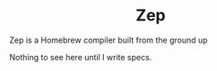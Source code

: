 <h1 align="center">Zep</h1>

Zep is a Homebrew compiler built from the ground up

Nothing to see here until I write specs.